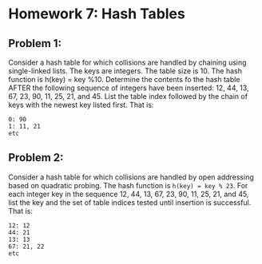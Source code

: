 # Homework 7: Hash Tables

## Problem 1:

Consider a hash table for which collisions are handled by chaining using single-linked lists. The keys are integers. The table size is 10. The hash function is h(key) = key %10. Determine the contents fo the hash table AFTER the following sequence of integers have been inserted: 12, 44, 13, 67, 23, 90, 11, 25, 21, and 45. List the table index followed by the chain of keys with the newest key listed first. That is:

```
0: 90
1: 11, 21
etc
```

## Problem 2:

Consider a hash table for which collisions are handled by open addressing based on quadratic probing. The hash function is `h(key) = key % 23`. For each integer key in the sequence 12, 44, 13, 67, 23, 90, 11, 25, 21, and 45, list the key and the set of table indices tested until insertion is successful. That is:

```
12: 12
44: 21
13: 13
67: 21, 22
etc
```
